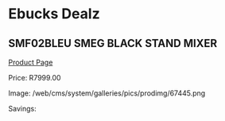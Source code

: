 
# Ebucks Dealz
## SMF02BLEU SMEG BLACK STAND MIXER
[Product Page](https://www.ebucks.com/web/shop/productSelected.do?prodId=1233372452&catId=1196428103)

Price: R7999.00

Image: /web/cms/system/galleries/pics/prodimg/67445.png

Savings: 


	